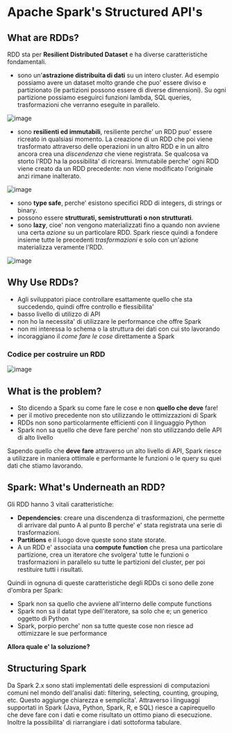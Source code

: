 # Apache Spark's Structured API's

## What are RDDs?
RDD sta per **Resilient Distributed Dataset** e ha diverse caratteristiche fondamentali.
- sono un'**astrazione distribuita di dati** su un intero cluster. Ad esempio possiamo avere un dataset molto grande che puo' essere diviso e partizionato (le partizioni possono essere di diverse dimensioni). Su ogni partizione possiamo eseguirci funzioni lambda, SQL queries, trasformazioni che verranno eseguite in parallelo.

![image](https://user-images.githubusercontent.com/77077281/195409023-5522657d-916f-4d08-a3f1-3db4eb0e2fc0.png)

- sono **resilienti ed immutabili**, resiliente perche' un RDD puo' essere ricreato in qualsiasi momento. La creazione di un RDD che poi viene trasformato attraverso delle operazioni in un altro RDD e in un altro ancora crea una *discendenza* che viene registrata. Se qualcosa va storto l'RDD ha la possibilita' di ricrearsi. Immutabile perche' ogni RDD viene creato da un RDD precedente: non viene modificato l'originale anzi rimane inalterato.

![image](https://user-images.githubusercontent.com/77077281/195409369-25ac7839-d030-4f06-aed3-ff176a9fd14b.png)

- sono **type safe**, perche' esistono specifici RDD di integers, di strings or binary.
- possono essere **strutturati, semistrutturati o non strutturati**.
- sono **lazy**, cioe' non vengono materializzati fino a quando non avviene una certa *azione* su un particolare RDD. Spark riesce quindi a fondere insieme tutte le precedenti *trasformazioni* e solo con un'azione materializza veramente l'RDD.

![image](https://user-images.githubusercontent.com/77077281/195411179-93f82a46-1dfe-4f7c-a578-5eb13d818dd2.png)

## Why Use RDDs?
- Agli sviluppatori piace controllare esattamente quello che sta succedendo, quindi offre controllo e flessibilita'
- basso livello di utilizzo di API 
- non ho la necessita' di utilizzare le performance che offre Spark
- non mi interessa lo schema o la struttura dei dati con cui sto lavorando
- incoraggiano il *come fare le cose* direttamente a Spark

### Codice per costruire un RDD
![image](https://user-images.githubusercontent.com/77077281/195412173-f661452b-0023-4c0f-ba6a-7780532eb0d7.png)

## What is the problem?
- Sto dicendo a Spark su come fare le cose e non **quello che deve** fare!
- per il motivo precedente non sto utilizzando le ottimizzazioni di Spark
- RDDs non sono particolarmente efficienti con il linguaggio Python
- Spark non sa quello che deve fare perche' non sto utilizzando delle API di alto livello

Sapendo quello che **deve fare** attraverso un alto livello di API, Spark riesce a utilizzare in maniera ottimale e performante le funzioni o le query su quei dati che stiamo lavorando.

## Spark: What's Underneath an RDD?
Gli RDD hanno 3 vitali caratteristiche:
- **Dependencies**: creare una discendenza di trasformazioni, che permette di arrivare dal punto A al punto B perche' e' stata registrata una serie di trasformazioni.
- **Partitions** e il luogo dove queste sono state storate.
- A un RDD e' associata una **compute function** che presa una particolare partizione, crea un iteratore che svolgera' tutte le funzioni o trasformazioni in parallelo su tutte le partizioni del cluster, per poi restituire tutti i risultati.

Quindi in ognuna di queste caratteristiche degli RDDs ci sono delle zone d'ombra per Spark: 
- Spark non sa quello che avviene all'interno delle compute functions
- Spark non sa il datat type dell'iteratore, sa solo che e; un generico oggetto di Python
- Spark, porpio perche' non sa tutte queste cose non riesce ad ottimizzare le sue performance

**Allora quale e' la soluzione?**

## Structuring Spark
Da Spark 2.x sono stati implementati delle espressioni di computazioni comuni nel mondo dell'analisi dati: filtering, selecting, counting, grouping, etc. Questo aggiunge chiarezza e semplicita'. Attraverso i linguaggi supportati in Spark (Java, Python, Spark, R, e SQL) riesce a capirequello che deve fare con i dati e come risultato un ottimo piano di esecuzione. Inoltre la possibilita' di riarrangiare i dati sottoforma tabulare.























